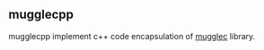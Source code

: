 ## mugglecpp

mugglecpp implement c++ code encapsulation of [mugglec](github.com/MuggleWei/mugglec) library.
